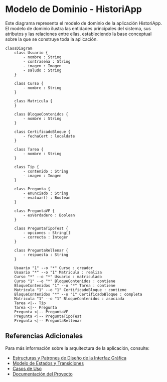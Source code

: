 # Modelo de Dominio - HistoriApp


Este diagrama representa el modelo de dominio de la aplicación HistoriApp. El modelo de dominio ilustra las entidades principales del sistema, sus atributos y las relaciones entre ellas, estableciendo la base conceptual sobre la que se construye toda la aplicación.

```mermaid
classDiagram
    class Usuario {
        - nombre : String
        - contraseña : String
        - imagen : Imagen
        - saludo : String
    }

    class Curso {
        - nombre : String
    }

    class Matricula {
    }

    class BloqueContenidos {
        - nombre : String
    }

    class CertificadoBloque {
        - fechaCert : localdate
    }

    class Tarea {
        - nombre : String
    }

    class Tip {
        - contenido : String
        - imagen : Imagen
    }

    class Pregunta {
        - enunciado : String
        - evaluar() : Boolean
    }

    class PreguntaVF {
        - esVerdadero : Boolean
    }

    class PreguntaTipoTest {
        - opciones : String[]
        - correcta : Integer
    }

    class PreguntaRellenar {
        - respuesta : String
    }

    Usuario "1" --o "*" Curso : creador
    Usuario "*" --o "1" Matricula : realiza
    Curso "*" --o "*" Usuario : matriculado
    Curso "1" --o "*" BloqueContenidos : contiene
    BloqueContenidos "1" --o "*" Tarea : contiene
    Matricula "1" --o "1" CertificadoBloque : contiene
    BloqueContenidos "*" --o "1" CertificadoBloque : completa
    Matricula "1" --o "1" BloqueContenidos : asociada
    Tarea <|-- Tip
    Tarea <|-- Pregunta
    Pregunta <|-- PreguntaVF
    Pregunta <|-- PreguntaTipoTest
    Pregunta <|-- PreguntaRellenar
```

## Referencias Adicionales

Para más información sobre la arquitectura de la aplicación, consulte:
- [Estructuras y Patrones de Diseño de la Interfaz Gráfica](modeloVista.md)
- [Modelo de Estados y Transiciones](modeloEstados.md)
- [Casos de Uso](casosDeUso.md)
- [Documentación del Proyecto](README.md)